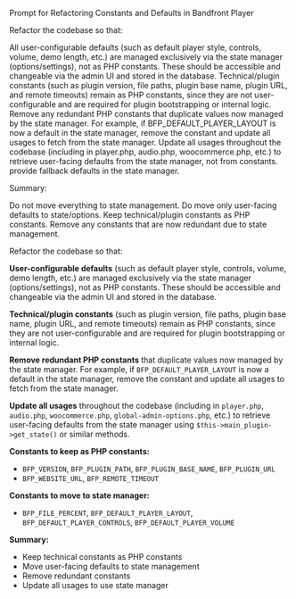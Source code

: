

Prompt for Refactoring Constants and Defaults in Bandfront Player

Refactor the codebase so that:

All user-configurable defaults (such as default player style, controls, volume, demo length, etc.) are managed exclusively via the state manager (options/settings), not as PHP constants. These should be accessible and changeable via the admin UI and stored in the database.
Technical/plugin constants (such as plugin version, file paths, plugin base name, plugin URL, and remote timeouts) remain as PHP constants, since they are not user-configurable and are required for plugin bootstrapping or internal logic.
Remove any redundant PHP constants that duplicate values now managed by the state manager. For example, if BFP_DEFAULT_PLAYER_LAYOUT is now a default in the state manager, remove the constant and update all usages to fetch from the state manager.
Update all usages throughout the codebase (including in player.php, audio.php, woocommerce.php, etc.) to retrieve user-facing defaults from the state manager, not from constants.
provide fallback defaults in the state manager.

Summary:

Do not move everything to state management.
Do move only user-facing defaults to state/options.
Keep technical/plugin constants as PHP constants.
Remove any constants that are now redundant due to state management.



Refactor the codebase so that:

**User-configurable defaults** (such as default player style, controls, volume, demo length, etc.) are managed exclusively via the state manager (options/settings), not as PHP constants. These should be accessible and changeable via the admin UI and stored in the database.

**Technical/plugin constants** (such as plugin version, file paths, plugin base name, plugin URL, and remote timeouts) remain as PHP constants, since they are not user-configurable and are required for plugin bootstrapping or internal logic.

**Remove redundant PHP constants** that duplicate values now managed by the state manager. For example, if `BFP_DEFAULT_PLAYER_LAYOUT` is now a default in the state manager, remove the constant and update all usages to fetch from the state manager.

**Update all usages** throughout the codebase (including in `player.php`, `audio.php`, `woocommerce.php`, `global-admin-options.php`, etc.) to retrieve user-facing defaults from the state manager using `$this->main_plugin->get_state()` or similar methods.

**Constants to keep as PHP constants:**
- `BFP_VERSION`, `BFP_PLUGIN_PATH`, `BFP_PLUGIN_BASE_NAME`, `BFP_PLUGIN_URL`
- `BFP_WEBSITE_URL`, `BFP_REMOTE_TIMEOUT`

**Constants to move to state manager:**
- `BFP_FILE_PERCENT`, `BFP_DEFAULT_PLAYER_LAYOUT`, `BFP_DEFAULT_PLAYER_CONTROLS`, `BFP_DEFAULT_PLAYER_VOLUME`

**Summary:**
- Keep technical constants as PHP constants
- Move user-facing defaults to state management  
- Remove redundant constants
- Update all usages to use state manager

